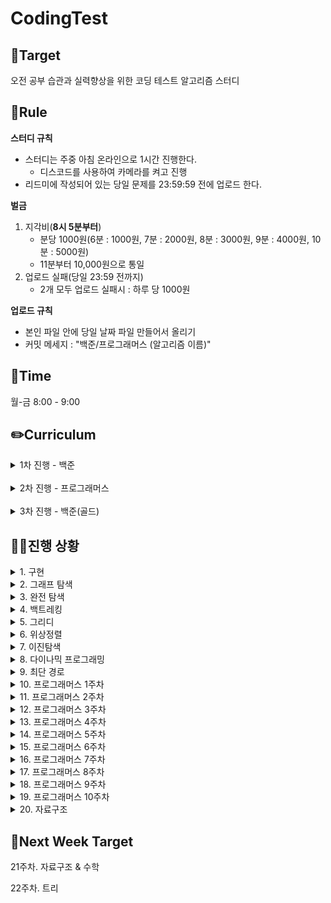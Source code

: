 # CodingTest


## 🎯Target
오전 공부 습관과 실력향상을 위한 코딩 테스트 알고리즘 스터디

## 📌Rule
**스터디 규칙**
- 스터디는 주중 아침 온라인으로 1시간 진행한다.
  - 디스코드를 사용하여 카메라를 켜고 진행
- 리드미에 작성되어 있는 당일 문제를 23:59:59 전에 업로드 한다.

**벌금**
1. 지각비(**8시 5분부터**)
   - 분당 1000원(6분 : 1000원, 7분 : 2000원, 8분 : 3000원, 9분 : 4000원, 10분 : 5000원)
   - 11분부터 10,000원으로 통일
2. 업로드 실패(당일 23:59 전까지)
   - 2개 모두 업로드 실패시 : 하루 당 1000원

**업로드 규칙**
- 본인 파일 안에 당일 날짜 파일 만들어서 올리기
- 커밋 메세지 : "백준/프로그래머스 (알고리즘 이름)"

## 📅Time
월-금 8:00 - 9:00

## ✏️Curriculum
<details>
  <summary>1차 진행 - 백준</summary>

 
 - 기간 : 2024.08.12 ~ 2024.10.11
 - 한 주(월-토)에 알고리즘 1개 지정하여 해당 문제집에 있는 문제 3개씩 풀기
 - 단, 개강 후인 9월 부터는 2문제로 변경 & 월-금으로 변경
 - [코딩테스트 대비 문제집 with Baekjoon](https://github.com/tony9402/baekjoon/)
 
</details>
</br>
<details>
  <summary>2차 진행 - 프로그래머스</summary>

 
 - 기간 : 2024.10.14 ~ 2024.12.17
 - 프로그래머스 고득점 Kit 문제 1개, lv1 기본 문제 1개씩 풀기
 - [프로그래머스 코딩테스트 고득점 Kit](https://school.programmers.co.kr/learn/challenges?tab=algorithm_practice_kit)
 
</details>
</br>
<details>
  <summary>3차 진행 - 백준(골드)</summary>

 
 - 기간 : 2024.01.02 ~
 - 문제집에 있는 알고리즘 폴더에서 골드 2문제씩 풀기
 - 한주에 알고리즘 1개
 - [코딩테스트 대비 문제집 with Baekjoon](https://github.com/tony9402/baekjoon/)
 
</details>

## 🏃‍♀️진행 상황
<details>
  <summary>1. 구현</summary>

|일차|날짜| 알고리즘 | 세부항목 |[지혜](https://github.com/Jihye511)|[서연](https://github.com/seoyeon2001)|[유진](https://github.com/g0yujin)|
|---|---|---|---|---|---|---|
|1일차|8/12|구현|2753, 5597, 20053|✔️|✔️|✔️|
|2일차|8/13|구현|1212, 21918, 14467|✔️|✔️|✔️|
|3일차|8/14|구현|20546, 2578, 4396|✔️|✔️|✔️|
|4일차|8/15|구현|1244, 10994, 20436|✔️|✔️|✔️|
|5일차|8/16|구현|1913, 12933, 20291|✔️|✔️|✔️|
|6일차|8/17|구현|17413, 22858, 17276|✔️|✔️|✔️|

</details>

<details>
  <summary>2. 그래프 탐색</summary>

|일차|날짜| 알고리즘 | 세부항목 |[지혜](https://github.com/Jihye511)|[서연](https://github.com/seoyeon2001)|[유진](https://github.com/g0yujin)|
|---|---|---|---|---|---|---|
|7일차|8/19|그래프 탐색|2606, 1260|✔️|✔️|✔️|
|8일차|8/20|그래프 탐색|11725, 1325|✔️|✔️|✔️|
|9일차|8/21|그래프 탐색|2178, 2667|✔️|✔️|✔️|
|10일차|8/22|그래프 탐색|16918, 14940|✔️|✔️|✔️|
|11일차|8/23|그래프 탐색|16956, 1012|✔️|✔️|✔️|
|12일차|8/24|그래프 탐색|11724, 4963|✔️|✔️|✔️|

</details>

<details>
  <summary>3. 완전 탐색</summary>

|일차|날짜| 알고리즘 | 세부항목 |[지혜](https://github.com/Jihye511)|[서연](https://github.com/seoyeon2001)|[유진](https://github.com/g0yujin)|
|---|---|---|---|---|---|---|
|13일차|8/26|완전 탐색|2798, 2231|✔️|✔️|✔️|
|14일차|8/27|완전 탐색|19532, 18312|✔️|✔️|✔️|
|15일차|8/28|완전 탐색|22864, 15721|✔️|✔️|✔️|
|16일차|8/29|완전 탐색|18511, 1969|✔️|✔️|✔️|
|17일차|8/30|완전 탐색|2422, 5568|✔️|✔️|✔️|
|18일차|8/31|완전 탐색|16439, 2503|✔️|✔️|✔️|

</details>

<details>
  <summary>4. 백트레킹</summary>

|일차|날짜| 알고리즘 | 세부항목 |[지혜](https://github.com/Jihye511)|[서연](https://github.com/seoyeon2001)|[유진](https://github.com/g0yujin)|
|---|---|---|---|---|---|---|
|19일차|9/2|백트레킹|15649, 15650|✔️|✔️|✔️|
|20일차|9/3|백트레킹|15651, 15652|✔️|✔️|✔️|
|21일차|9/4|백트레킹|15654, 15655|✔️|✔️|✔️|
|22일차|9/5|백트레킹|15656, 15657|✔️|✔️|✔️|
|23일차|9/6|백트레킹|15663, 15664|✔️|✔️|✔️|

</details>

<details>
  <summary>5. 그리디</summary>

|일차|날짜| 알고리즘 | 세부항목 |[지혜](https://github.com/Jihye511)|[서연](https://github.com/seoyeon2001)|[유진](https://github.com/g0yujin)|
|---|---|---|---|---|---|---|
|24일차|9/9|그리디|14916, 1343|✔️|✔️|✔️|
|25일차|9/10|그리디|2217, 1758|✔️|✔️|✔️|
|26일차|9/11|그리디|11399, 11508|✔️|✔️|✔️|
|27일차|9/12|그리디|11047, 13305|✔️|✔️|✔️|
|28일차|9/13|그리디|20115, 20300|✔️|✔️|✔️|

</details>

<details>
  <summary>6. 위상정렬</summary>

|일차|날짜| 알고리즘 | 세부항목 |[지혜](https://github.com/Jihye511)|[서연](https://github.com/seoyeon2001)|[유진](https://github.com/g0yujin)|
|---|---|---|---|---|---|---|
|29일차|9/16|위상정렬|14567, 2056|✔️|✔️|✔️|
|30일차|9/17|위상정렬|1005, 2252|✔️|✔️|✔️|
|31일차|9/18|위상정렬|2623, 1766|✔️|✔️|✔️|

</details>

<details>
  <summary>7. 이진탐색</summary>

|일차|날짜| 알고리즘 | 세부항목 |[지혜](https://github.com/Jihye511)|[서연](https://github.com/seoyeon2001)|[유진](https://github.com/g0yujin)|[지은](https://github.com/JiELee1)|
|---|---|---|---|---|---|---|---|
|32일차|9/19|이진탐색|1789, 10815|✔️|✔️|✔️||
|33일차|9/20|이진탐색|2417, 2512|✔️|✔️|✔️||
|34일차|9/23|이진탐색|19637, 11663|✔️|✔️|✔️||
|35일차|9/24|이진탐색|2805, 1654|✔️|✔️|✔️|✔️|
|36일차|9/25|이진탐색|22871, 3079|✔️|✔️|✔️|✔️|

</details>

<details>
  <summary>8. 다이나믹 프로그래밍</summary>

|일차|날짜| 알고리즘 | 세부항목 |[지혜](https://github.com/Jihye511)|[서연](https://github.com/seoyeon2001)|[유진](https://github.com/g0yujin)|[지은](https://github.com/JiELee1)|
|---|---|---|---|---|---|---|---|
|37일차|9/26|다이나믹 프로그래밍|10870, 2748|✔️|✔️|✔️|✔️|
|38일차|9/27|다이나믹 프로그래밍|1010, 9655|✔️|✔️|✔️|✔️|
|39일차|9/30|다이나믹 프로그래밍|2839, 17626|✔️|✔️|✔️|✔️|
|40일차|10/1|다이나믹 프로그래밍|1463, 9095|✔️|✔️|✔️|✔️|
|41일차|10/2|다이나믹 프로그래밍|11726, 2579|✔️|✔️|✔️|✔️|
|42일차|10/3|다이나믹 프로그래밍|11727, 2407|✔️|✔️|✔️|✔️|
|43일차|10/4|다이나믹 프로그래밍|11053, 1912|✔️|✔️|✔️|✔️|

</details>

<details>
  <summary>9. 최단 경로</summary>

|일차|날짜| 알고리즘 | 세부항목 |[지혜](https://github.com/Jihye511)|[서연](https://github.com/seoyeon2001)|[유진](https://github.com/g0yujin)|[지은](https://github.com/JiELee1)|
|---|---|---|---|---|---|---|---|
|44일차|10/7|최단 경로|18352, 11403|✔️|✔️|✔️|✔️|
|45일차|10/8|최단 경로|13549, 11265|✔️|✔️|✔️|✔️|
|46일차|10/9|최단 경로|1753, 14938|✔️|✔️|✔️|✔️|
|47일차|10/10|최단 경로|1277, 2224|✔️|✔️|✔️|✔️|
|48일차|10/11|최단 경로|11404, 1956|✔️|✔️|✔️|✔️|


</details>

<details>
  <summary>10. 프로그래머스 1주차</summary>

|일차|날짜| 알고리즘 | 세부항목 |[지혜](https://github.com/Jihye511)|[서연](https://github.com/seoyeon2001)|[유진](https://github.com/g0yujin)|[지은](https://github.com/JiELee1)|
|---|---|---|---|---|---|---|---|
|49일차|10/14|해시|나머지가 1이 되는 수 찾기, 폰켓몬|✔️|✔️|✔️|✔️|
|50일차|10/15|해시|평균 구하기, 완주하지 못한 선|✔️|✔️|✔️|✔️|
|51일차|10/16|해시|x만큼 간격이 있는 n개의 숫자, 전화번호 목록|✔️|✔️|✔️|✔️|
|52일차|10/17|해시|짝수와 홀수, 의상|✔️|✔️|✔️|✔️|
|53일차|10/18|해시|자릿수 더하기, 베스트 앨범|✔️|✔️|✔️|✔️|


</details>

<details>
  <summary>11. 프로그래머스 2주차</summary>

|일차|날짜| 알고리즘 | 세부항목 |[지혜](https://github.com/Jihye511)|[서연](https://github.com/seoyeon2001)|[유진](https://github.com/g0yujin)|[지은](https://github.com/JiELee1)|
|---|---|---|---|---|---|---|---|
|54일차|10/21|스택&큐|문자열 내 p와 y의 개수, 같은 숫자는 싫어|✔️|✔️|✔️|✔️|
|55일차|10/22|스택&큐|자연수 뒤집어 배열로 만들기, 기능개발|✔️|✔️|✔️|✔️|
|56일차|10/23|스택&큐|정수 내림차순으로 배치하기, 올바른 괄호|✔️|✔️|✔️|✔️|
|57일차|10/24|스택&큐|정수 제곱근 판별, 프로세스|✔️|✔️|✔️|✔️|
|58일차|10/25|스택&큐|하샤드 수, 다리를 지나는 트럭|✔️|✔️|✔️|✔️|


</details>

<details>
  <summary>12. 프로그래머스 3주차</summary>

|일차|날짜| 알고리즘 | 세부항목 |[지혜](https://github.com/Jihye511)|[서연](https://github.com/seoyeon2001)|[유진](https://github.com/g0yujin)|[지은](https://github.com/JiELee1)|
|---|---|---|---|---|---|---|---|
|59일차|10/28|힙|나누어 떨어지는 숫자 배열, 더 맵게|✔️|✔️|✔️|✔️|
|60일차|10/29|힙|서울에서 김서방 찾기, 디스크 컨트롤러|✔️|✔️|✔️|✔️|
|61일차|10/30|힙|콜라츠 추측, 이중우선순위큐|✔️|✔️|✔️|✔️|
|62일차|10/31|스택&큐|주식 가격, 	없는 숫자 더하기|✔️|✔️|✔️|✔️|
|63일차|11/1|정렬|음양 더하기, 가장 큰 수|✔️|✔️|✔️|✔️|


</details>

<details>
  <summary>13. 프로그래머스 4주차</summary>

|일차|날짜| 알고리즘 | 세부항목 |[지혜](https://github.com/Jihye511)|[서연](https://github.com/seoyeon2001)|[유진](https://github.com/g0yujin)|[지은](https://github.com/JiELee1)|
|---|---|---|---|---|---|---|---|
|64일차|11/4|정렬|제일 작은 수 제거하기, k-번째수|✔️|✔️|✔️|✔️|
|65일차|11/5|정렬|핸드폰 번호 가리기, H-Index|✔️|✔️|✔️|✔️|
|66일차|11/6|완전탐색|내적, 최소직사각형|✔️|✔️|✔️|✔️|
|67일차|11/7|완전탐색|가운데 글자 가져오기, 	모의고사|✔️|✔️|✔️|✔️|
|68일차|11/8|완전탐색|수박수박수박수박수박수?, 소수찾기|✔️|✔️|✔️|✔️|


</details>


<details>
  <summary>14. 프로그래머스 5주차</summary>

|일차|날짜| 알고리즘 | 세부항목 |[지혜](https://github.com/Jihye511)|[서연](https://github.com/seoyeon2001)|[유진](https://github.com/g0yujin)|[지은](https://github.com/JiELee1)|
|---|---|---|---|---|---|---|---|
|69일차|11/11|완전탐색|약수의 개수와 덧셈, 카펫|✔️|✔️|✔️|✔️|
|70일차|11/12|완전탐색|문자열 내림차순으로 배치하기, 피로도|✔️|✔️|✔️|✔️|
|71일차|11/13|완전탐색|부족한 금액 계산하기, 전력망을 둘로 나누기|✔️|✔️|✔️|✔️|
|72일차|11/14|완전탐색|문자열 다루기 기본, 	모음사전|✔️|✔️|✔️|✔️|
|73일차|11/15|탐욕법|행렬의 덧셈, 체육복|✔️|✔️|✔️|✔️|


</details>


<details>
  <summary>15. 프로그래머스 6주차</summary>

|일차|날짜| 알고리즘 | 세부항목 |[지혜](https://github.com/Jihye511)|[서연](https://github.com/seoyeon2001)|[유진](https://github.com/g0yujin)|[지은](https://github.com/JiELee1)|
|---|---|---|---|---|---|---|---|
|74일차|11/18|탐욕법|직사각형 별찍기, 조이스틱|✔️|✔️|✔️|✔️|
|75일차|11/19|탐욕법|같은 숫자는 싫어, 큰 수 만들기|✔️|✔️|✔️|✔️|
|76일차|11/20|탐욕법|최대공약수와 최소공배수, 구명보트|✔️|✔️|✔️|✔️|
|77일차|11/21|탐욕법|크기가 작은 부분 문자열, 	섬 연결하기|✔️|✔️|✔️|✔️|
|78일차|11/22|탐욕법|이상한 문자 만들기, 단속카메라|✔️|✔️|✔️||


</details>


<details>
  <summary>16. 프로그래머스 7주차</summary>

|일차|날짜| 알고리즘 | 세부항목 |[지혜](https://github.com/Jihye511)|[서연](https://github.com/seoyeon2001)|[유진](https://github.com/g0yujin)|[지은](https://github.com/JiELee1)|
|---|---|---|---|---|---|---|---|
|79일차|11/25|동적계획법|예산, N으로 표현|✔️|✔️|✔️||
|80일차|11/26|동적계획법|3진법 뒤집기, 정수 삼각형|✔️|✔️|✔️||
|81일차|11/27|동적계획법|삼총사, 등굣길|✔️|✔️|✔️||
|82일차|11/28|동적계획법|시저 암호, 사칙연산|✔️|✔️|✔️||
|83일차|11/29|동적계획법|가장 가까운 같은 글자, 도둑질|✔️|✔️|✔️||


</details>


<details>
  <summary>17. 프로그래머스 8주차</summary>

|일차|날짜| 알고리즘 | 세부항목 |[지혜](https://github.com/Jihye511)|[서연](https://github.com/seoyeon2001)|[유진](https://github.com/g0yujin)|[지은](https://github.com/JiELee1)|
|---|---|---|---|---|---|---|---|
|84일차|12/2|깊이/너비 우선 탐색(DFS/BFS)|두 개 뽑아서 더하기, 타겟 넘버|✔️|✔️|✔️||
|85일차|12/3|깊이/너비 우선 탐색(DFS/BFS)|숫자 문자열과 영단어, 네트워크|✔️|✔️|✔️||
|86일차|12/4|깊이/너비 우선 탐색(DFS/BFS)|푸드 파이트 대회, 게임 맵 최단거리|✔️|✔️|✔️||
|87일차|12/5|깊이/너비 우선 탐색(DFS/BFS)|문자열 내 마음대로 정렬하기, 단어 변환|✔️|✔️|✔️||
|88일차|12/6|깊이/너비 우선 탐색(DFS/BFS)|콜라 문제, 아이템 줍기|✔️|✔️|✔️||
|88일차|12/6|깊이/너비 우선 탐색(DFS/BFS)|콜라 문제, 아이템 줍기|✔️|✔️|✔️||


</details>


<details>
  <summary>18. 프로그래머스 9주차</summary>

|일차|날짜| 알고리즘 | 세부항목 |[지혜](https://github.com/Jihye511)|[서연](https://github.com/seoyeon2001)|[유진](https://github.com/g0yujin)|[지은](https://github.com/JiELee1)|
|---|---|---|---|---|---|---|---|
|89일차|12/9|깊이/너비 우선 탐색(DFS/BFS)|명예의 전당 (1), 여행경로|✔️|✔️|✔️||
|90일차|12/10|깊이/너비 우선 탐색(DFS/BFS)|[1차] 비밀지도, 퍼즐 조각 채우기|✔️|✔️|✔️||
|91일차|12/11|이분탐색|추억 점수, 입국심사|✔️|✔️|✔️||
|92일차|12/12|이분탐색|카드 뭉치, 징검다리|✔️|✔️|✔️||
|93일차|12/13|그래프|2016년, 가장 먼 노드|✔️|✔️|✔️||


</details>

<details>
  <summary>19. 프로그래머스 10주차</summary>

|일차|날짜| 알고리즘 | 세부항목 |[지혜](https://github.com/Jihye511)|[서연](https://github.com/seoyeon2001)|[유진](https://github.com/g0yujin)|[지은](https://github.com/JiELee1)|
|---|---|---|---|---|---|---|---|
|94일차|12/16|그래프|기사단원의 무기, 순위|✔️|✔️|✔️||
|95일차|12/17|그래프|과일 장수, 방의 개수|✔️|✔️|✔️||



</details>

<details>
  <summary>20. 자료구조</summary>

|일차|날짜| 알고리즘 | 세부항목 |[지혜](https://github.com/Jihye511)|[서연](https://github.com/seoyeon2001)|[유진](https://github.com/g0yujin)|[지은](https://github.com/JiELee1)|[지수](https://github.com/codesooo)|
|---|---|---|---|---|---|---|---|---|
|96일차|1/2|자료구조|2800, 2493|✔️|✔️|✔️|✔️|✔️|
|97일차|1/3|자료구조|22942, 1918|✔️|✔️||✔️|✔️|



</details>

## 🎯Next Week Target

21주차. 자료구조 & 수학

22주차. 트리
